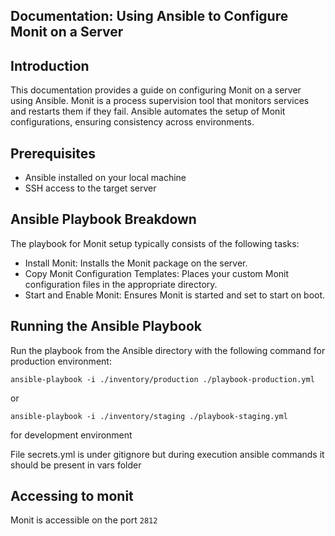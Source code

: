 ## Documentation: Using Ansible to Configure Monit on a Server

## Introduction

This documentation provides a guide on configuring Monit on a server using Ansible. Monit is a process supervision tool that monitors services and restarts them if they fail. Ansible automates the setup of Monit configurations, ensuring consistency across environments.

## Prerequisites

- Ansible installed on your local machine
- SSH access to the target server

## Ansible Playbook Breakdown

The playbook for Monit setup typically consists of the following tasks:

- Install Monit: Installs the Monit package on the server.
- Copy Monit Configuration Templates: Places your custom Monit configuration files in the appropriate directory.
- Start and Enable Monit: Ensures Monit is started and set to start on boot.

## Running the Ansible Playbook

Run the playbook from the Ansible directory with the following command for production environment:

```
ansible-playbook -i ./inventory/production ./playbook-production.yml
```

or

```
ansible-playbook -i ./inventory/staging ./playbook-staging.yml
```

for development environment

File secrets.yml is under gitignore but during execution ansible commands it should be present in vars folder

## Accessing to monit

Monit is accessible on the port `2812`
